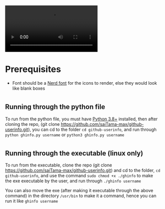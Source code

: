 ![](preview-2021-01-03_19.19.15.mp4)

# Prerequisites
- Font should be a [Nerd font](https://www.nerdfonts.com/) for the icons to render, else they would look like blank boxes
# 
# 


## Running through the python file
To run from the python file, you must have [Python 3.8+](https://www.python.org/downloads/) installed, then after cloning the repo, (git clone https://github.com/saiTama-max/github-userinfo.git),
you can cd to the folder `cd github-userinfo`, and run through `python ghinfo.py username` or `python3 ghinfo.py username`
# 

## Running through the executable (linux only)
To run from the executable, clone the repo (git clone https://github.com/saiTama-max/github-userinfo.git) and cd to the folder, `cd github-userinfo`,
and use the command `sudo chmod +x ./ghinfo` to make the exe executable by the user, and run through `./ghinfo username`

You can also move the exe (after making it executable through the above command) in the directory `/usr/bin` to make it a command, hence you can run it like `ghinfo username`

